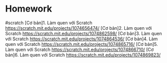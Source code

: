 # Homework
#scratch
[Cơ bản]1. Làm quen với Scratch
https://scratch.mit.edu/projects/1074656474/
[Cơ bản]2. Làm quen với Scratch
https://scratch.mit.edu/projects/1074862598/
[Cơ bản]3. Làm quen với Scratch
https://scratch.mit.edu/projects/1074864536/
[Cơ bản]4. Làm quen với Scratch
https://scratch.mit.edu/projects/1074865716/
[Cơ bản]5. Làm quen với Scratch
https://scratch.mit.edu/projects/1074866710/
[Cơ bản]6. Làm quen với Scratch
https://scratch.mit.edu/projects/1074869823/
